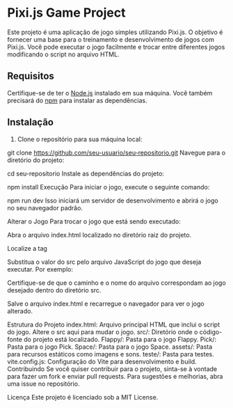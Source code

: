 # Pixi.js Game Project

Este projeto é uma aplicação de jogo simples utilizando Pixi.js. O objetivo é fornecer uma base para o treinamento e desenvolvimento de jogos com Pixi.js. Você pode executar o jogo facilmente e trocar entre diferentes jogos modificando o script no arquivo HTML.

## Requisitos

Certifique-se de ter o [Node.js](https://nodejs.org/) instalado em sua máquina. Você também precisará do [npm](https://www.npmjs.com/) para instalar as dependências.

## Instalação

1. Clone o repositório para sua máquina local:


git clone https://github.com/seu-usuario/seu-repositorio.git
Navegue para o diretório do projeto:

cd seu-repositorio
Instale as dependências do projeto:


npm install
Execução
Para iniciar o jogo, execute o seguinte comando:


npm run dev
Isso iniciará um servidor de desenvolvimento e abrirá o jogo no seu navegador padrão.

Alterar o Jogo
Para trocar o jogo que está sendo executado:

Abra o arquivo index.html localizado no diretório raiz do projeto.

Localize a tag <script> que inclui o arquivo principal do jogo. Por exemplo:

<script type="module" src="/src/Flappy/main.js"></script>
Substitua o valor do src pelo arquivo JavaScript do jogo que deseja executar. Por exemplo:

<script type="module" src="/src/Space/main.js"></script>
Certifique-se de que o caminho e o nome do arquivo correspondam ao jogo desejado dentro do diretório src.

Salve o arquivo index.html e recarregue o navegador para ver o jogo alterado.

Estrutura do Projeto
index.html: Arquivo principal HTML que inclui o script do jogo. Altere o src aqui para mudar o jogo.
src/: Diretório onde o código-fonte do projeto está localizado.
Flappy/: Pasta para o jogo Flappy.
Pick/: Pasta para o jogo Pick.
Space/: Pasta para o jogo Space.
assets/: Pasta para recursos estáticos como imagens e sons.
teste/: Pasta para testes.
vite.config.js: Configuração do Vite para desenvolvimento e build.
Contribuindo
Se você quiser contribuir para o projeto, sinta-se à vontade para fazer um fork e enviar pull requests. Para sugestões e melhorias, abra uma issue no repositório.

Licença
Este projeto é licenciado sob a MIT License.
